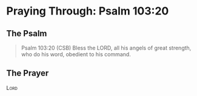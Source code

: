 # Praying Through: Psalm 103:20

## The Psalm

>Psalm 103:20 (CSB) Bless the LORD, all his angels of great strength, who do his word, obedient to his command. 

## The Prayer

<div style="font-variant: small-caps;">
Lord
</div>




